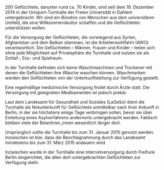 200 Geflüchtete, darunter rund ca. 70 Kinder, sind seit dem 19. Dezember
2014 in der Unisport-Turnhalle der Freien Universität in Dahlem
untergebracht. Wir sind ein Bündnis von Menschen aus dem universitären
Umfeld, die eine Willkommenskultur schaffen und die Geflüchteten
unterstützen wollen.

Für die Versorgung der Geflüchteten, die vorwiegend aus Syrien, Afghanistan und dem Balkan stammen, ist die Arbeiterwohlfahrt (AWO) verantwortlich.
Die Geflüchteten – Männer, Frauen und Kinder – teilen sich ohne jede Möglichkeit auf Privatsphäre die Turnhalle und nutzen sie als Schlaf-, Ess- und Spielraum.

In  der Turnhalle befinden sich keine Waschmaschinen und Trockener mit  denen die Geflüchteten ihre Wäsche waschen können. Waschmarken werden  den Geflüchteten von der Unterkunftsleitung zur Verfügung gestellt.

Eine regelmäßige medizinische Versorgung findet durch Ärzte statt. Die Versorgung mit geeigneten Medikamenten ist jedoch prekär.

Laut dem Landesamt für Gesundheit und Soziales (LaGeSo) dient die Turnhalle als Notunterkunft für Geflüchtete unmittelbar nach ihrer Ankunft in Berlin, in der sie höchstens einige Tage verbringen sollen, bevor sie über Einleitung eines Asylverfahrens andernorts untergebracht werden. Faktisch bleiben viele der Bewohner_innen wesentlich länger dort.

Ursprünglich sollte die Turnhalle bis zum 31. Januar 2015 genutzt werden. Inzwischen ist klar, dass die Beschlagnahmung durch das Landesamt mindestens bis zum 31. März 2015 andauern wird.

Inzwischen wurde in der Turnhalle eine Internetversorgung durch Freifunk Berlin eingerichtet, die allen dort untergebrachten Geflüchteten zur Verfügung steht.
